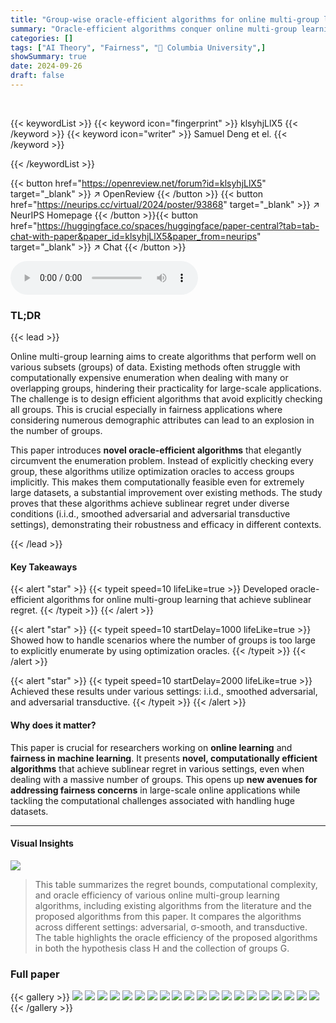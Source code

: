 ```yaml
---
title: "Group-wise oracle-efficient algorithms for online multi-group learning"
summary: "Oracle-efficient algorithms conquer online multi-group learning, achieving sublinear regret even with massive, overlapping groups, paving the way for fair and efficient large-scale online systems."
categories: []
tags: ["AI Theory", "Fairness", "🏢 Columbia University",]
showSummary: true
date: 2024-09-26
draft: false
---
```


<br>

{{< keywordList >}}
{{< keyword icon="fingerprint" >}} klsyhjLlX5 {{< /keyword >}}
{{< keyword icon="writer" >}} Samuel Deng et el. {{< /keyword >}}
 
{{< /keywordList >}}

{{< button href="https://openreview.net/forum?id=klsyhjLlX5" target="_blank" >}}
↗ OpenReview
{{< /button >}}
{{< button href="https://neurips.cc/virtual/2024/poster/93868" target="_blank" >}}
↗ NeurIPS Homepage
{{< /button >}}{{< button href="https://huggingface.co/spaces/huggingface/paper-central?tab=tab-chat-with-paper&paper_id=klsyhjLlX5&paper_from=neurips" target="_blank" >}}
↗ Chat
{{< /button >}}



<audio controls>
    <source src="https://ai-paper-reviewer.com/klsyhjLlX5/podcast.wav" type="audio/wav">
    Your browser does not support the audio element.
</audio>


### TL;DR


{{< lead >}}

Online multi-group learning aims to create algorithms that perform well on various subsets (groups) of data.  Existing methods often struggle with computationally expensive enumeration when dealing with many or overlapping groups, hindering their practicality for large-scale applications.  The challenge is to design efficient algorithms that avoid explicitly checking all groups. This is crucial especially in fairness applications where considering numerous demographic attributes can lead to an explosion in the number of groups.

This paper introduces **novel oracle-efficient algorithms** that elegantly circumvent the enumeration problem.  Instead of explicitly checking every group, these algorithms utilize optimization oracles to access groups implicitly. This makes them computationally feasible even for extremely large datasets, a substantial improvement over existing methods. The study proves that these algorithms achieve sublinear regret under diverse conditions (i.i.d., smoothed adversarial and adversarial transductive settings), demonstrating their robustness and efficacy in different contexts.

{{< /lead >}}


#### Key Takeaways

{{< alert "star" >}}
{{< typeit speed=10 lifeLike=true >}} Developed oracle-efficient algorithms for online multi-group learning that achieve sublinear regret. {{< /typeit >}}
{{< /alert >}}

{{< alert "star" >}}
{{< typeit speed=10 startDelay=1000 lifeLike=true >}} Showed how to handle scenarios where the number of groups is too large to explicitly enumerate by using optimization oracles. {{< /typeit >}}
{{< /alert >}}

{{< alert "star" >}}
{{< typeit speed=10 startDelay=2000 lifeLike=true >}} Achieved these results under various settings: i.i.d., smoothed adversarial, and adversarial transductive. {{< /typeit >}}
{{< /alert >}}

#### Why does it matter?
This paper is crucial for researchers working on **online learning** and **fairness in machine learning**. It presents **novel, computationally efficient algorithms** that achieve sublinear regret in various settings, even when dealing with a massive number of groups. This opens up **new avenues for addressing fairness concerns** in large-scale online applications while tackling the computational challenges associated with handling huge datasets.

------
#### Visual Insights





![](https://ai-paper-reviewer.com/klsyhjLlX5/tables_2_1.jpg)

> This table summarizes the regret bounds, computational complexity, and oracle efficiency of various online multi-group learning algorithms, including existing algorithms from the literature and the proposed algorithms from this paper.  It compares the algorithms across different settings: adversarial, σ-smooth, and transductive. The table highlights the oracle efficiency of the proposed algorithms in both the hypothesis class H and the collection of groups G.





### Full paper

{{< gallery >}}
<img src="https://ai-paper-reviewer.com/klsyhjLlX5/1.png" class="grid-w50 md:grid-w33 xl:grid-w25" />
<img src="https://ai-paper-reviewer.com/klsyhjLlX5/2.png" class="grid-w50 md:grid-w33 xl:grid-w25" />
<img src="https://ai-paper-reviewer.com/klsyhjLlX5/3.png" class="grid-w50 md:grid-w33 xl:grid-w25" />
<img src="https://ai-paper-reviewer.com/klsyhjLlX5/4.png" class="grid-w50 md:grid-w33 xl:grid-w25" />
<img src="https://ai-paper-reviewer.com/klsyhjLlX5/5.png" class="grid-w50 md:grid-w33 xl:grid-w25" />
<img src="https://ai-paper-reviewer.com/klsyhjLlX5/6.png" class="grid-w50 md:grid-w33 xl:grid-w25" />
<img src="https://ai-paper-reviewer.com/klsyhjLlX5/7.png" class="grid-w50 md:grid-w33 xl:grid-w25" />
<img src="https://ai-paper-reviewer.com/klsyhjLlX5/8.png" class="grid-w50 md:grid-w33 xl:grid-w25" />
<img src="https://ai-paper-reviewer.com/klsyhjLlX5/9.png" class="grid-w50 md:grid-w33 xl:grid-w25" />
<img src="https://ai-paper-reviewer.com/klsyhjLlX5/10.png" class="grid-w50 md:grid-w33 xl:grid-w25" />
<img src="https://ai-paper-reviewer.com/klsyhjLlX5/11.png" class="grid-w50 md:grid-w33 xl:grid-w25" />
<img src="https://ai-paper-reviewer.com/klsyhjLlX5/12.png" class="grid-w50 md:grid-w33 xl:grid-w25" />
<img src="https://ai-paper-reviewer.com/klsyhjLlX5/13.png" class="grid-w50 md:grid-w33 xl:grid-w25" />
<img src="https://ai-paper-reviewer.com/klsyhjLlX5/14.png" class="grid-w50 md:grid-w33 xl:grid-w25" />
<img src="https://ai-paper-reviewer.com/klsyhjLlX5/15.png" class="grid-w50 md:grid-w33 xl:grid-w25" />
<img src="https://ai-paper-reviewer.com/klsyhjLlX5/16.png" class="grid-w50 md:grid-w33 xl:grid-w25" />
<img src="https://ai-paper-reviewer.com/klsyhjLlX5/17.png" class="grid-w50 md:grid-w33 xl:grid-w25" />
<img src="https://ai-paper-reviewer.com/klsyhjLlX5/18.png" class="grid-w50 md:grid-w33 xl:grid-w25" />
<img src="https://ai-paper-reviewer.com/klsyhjLlX5/19.png" class="grid-w50 md:grid-w33 xl:grid-w25" />
<img src="https://ai-paper-reviewer.com/klsyhjLlX5/20.png" class="grid-w50 md:grid-w33 xl:grid-w25" />
{{< /gallery >}}